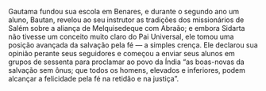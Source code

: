 ﻿Gautama fundou sua escola em Benares, e durante o segundo ano um aluno, Bautan, revelou ao seu instrutor as tradições dos missionários de Salém sobre a aliança de Melquisedeque com Abraão; e embora Sidarta não tivesse um conceito muito claro do Pai Universal, ele tomou uma posição avançada da salvação pela fé — a simples crença. Ele declarou sua opinião perante seus seguidores e começou a enviar seus alunos em grupos de sessenta para proclamar ao povo da Índia “as boas-novas da salvação sem ônus; que todos os homens, elevados e inferiores, podem alcançar a felicidade pela fé na retidão e na justiça”.